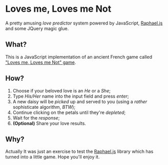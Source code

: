 Loves me, Loves me Not
======================

A pretty amusing *love predictor* system powered by JavaScript, [Raphael.js][2] and some JQuery magic glue.

What?
-----

This is a JavaScript implementation of an ancient French game called ["Loves me, Loves me Not" game][1].

How?
----

1.  Choose if your beloved love is an *He* or a *She*;
2.  Type *His/Her* name into the input field and press *enter*;
3.  A new daisy will be *picked* up and served to you (using a *rather* sophisticate algorithm, *BTW*);
4.  Continue clicking on the petals until they're *depleted*;
5.  Wait for the *response*;
6.  **(Optional)** Share your love results.

Why?
----

Actually It was just an exercise to test the [Raphael.js][2] library which has turned into a little game. Hope you'll enjoy it.

[1]: http://en.wikipedia.org/wiki/He_Loves_Me..._He_Loves_Me_Not
[2]: http://raphaeljs.com/
